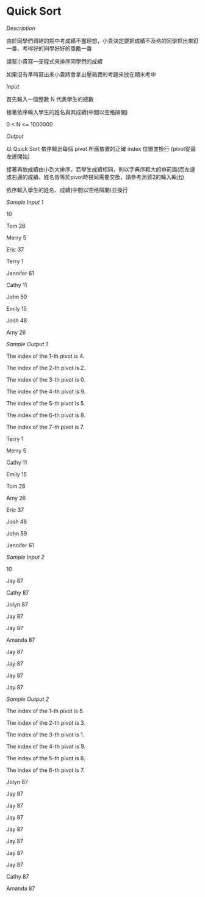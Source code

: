 # Quick Sort

*Description*

由於同學們資結的期中考成績不盡理想，小貴決定要把成績不及格的同學抓出來釘一番、考得好的同學好好的獎勵一番

請幫小貴寫一支程式來排序同學們的成績

如果沒有準時寫出來小貴將會拿出壓箱寶的考題來放在期末考中


*Input*

首先輸入一個整數 N 代表學生的總數

接著依序輸入學生的姓名與其成績(中間以空格隔開)

0 < N <= 1000000


*Output*

以 Quick Sort 依序輸出每個 pivot 所應放置的正確 index 位置並換行 (pivot從最左邊開始)

接著再依成績由小到大排序，若學生成績相同，則以字典序較大的排前面(而左邊或右邊的成績、姓名皆等於pivot時視同需要交換，請參考測資2的輸入輸出)

依序輸入學生的姓名、成績(中間以空格隔開)並換行


*Sample Input 1*

10

Tom 26

Merry 5

Eric 37

Terry 1

Jennifer 61

Cathy 11

John 59

Emily 15

Josh 48

Amy 26

*Sample Output 1*

The index of the 1-th pivot is 4.

The index of the 2-th pivot is 2.

The index of the 3-th pivot is 0.

The index of the 4-th pivot is 9.

The index of the 5-th pivot is 5.

The index of the 6-th pivot is 8.

The index of the 7-th pivot is 7.

Terry 1

Merry 5

Cathy 11

Emily 15

Tom 26

Amy 26

Eric 37

Josh 48

John 59

Jennifer 61

*Sample Input 2* 

10

Jay 87

Cathy 87

Jolyn 87

Jay 87

Jay 87

Amanda 87

Jay 87

Jay 87

Jay 87

Jay 87

*Sample Output 2*

The index of the 1-th pivot is 5.

The index of the 2-th pivot is 3.

The index of the 3-th pivot is 1.

The index of the 4-th pivot is 9.

The index of the 5-th pivot is 8.

The index of the 6-th pivot is 7.

Jolyn 87

Jay 87

Jay 87

Jay 87

Jay 87

Jay 87

Jay 87

Jay 87

Cathy 87

Amanda 87